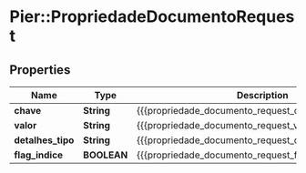 # Pier::PropriedadeDocumentoRequest

## Properties
Name | Type | Description | Notes
------------ | ------------- | ------------- | -------------
**chave** | **String** | {{{propriedade_documento_request_chave_value}}} | [optional] 
**valor** | **String** | {{{propriedade_documento_request_valor_value}}} | [optional] 
**detalhes_tipo** | **String** | {{{propriedade_documento_request_detalhes_tipo_value}}} | [optional] 
**flag_indice** | **BOOLEAN** | {{{propriedade_documento_request_flag_indice_value}}} | [optional] 



